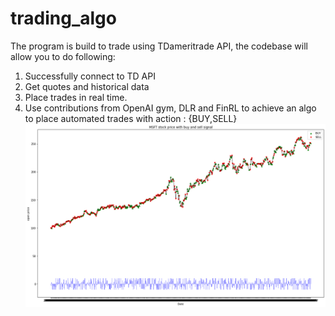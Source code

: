 # trading_algo

The program is build to trade using TDameritrade API, the codebase will allow you to do following:
1) Successfully connect to TD API
2) Get quotes and historical data
3) Place trades in real time.
4) Use contributions from OpenAI gym, DLR and FinRL to achieve an algo to place automated trades
    with action : {BUY,SELL}
    ![alt text](https://github.com/arjunsinghyadav2/trading_algo/blob/main/images/output.png?raw=true)
